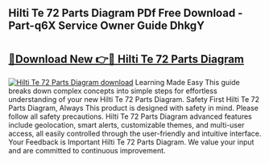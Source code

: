 ## Hilti Te 72 Parts Diagram PDf Free Download - Part-q6X Service Owner Guide DhkgY

# <h2><a href="http://dfrbs8.blite.top/?on=Hilti+Te+72+Parts+Diagram">🔗Download New 👉🔴 Hilti Te 72 Parts Diagram</a></h2>

[![Hilti Te 72 Parts Diagram download](https://i.imgur.com/lujVjoI.png)](http://dfrbs8.blite.top/?on=Hilti+Te+72+Parts+Diagram)
Learning Made Easy This guide breaks down complex concepts into simple steps for effortless understanding of your new Hilti Te 72 Parts Diagram. Safety First Hilti Te 72 Parts Diagram, Always This product is designed with safety in mind. Please follow all safety precautions. Hilti Te 72 Parts Diagram advanced features include geolocation, smart alerts, customizable themes, and multi-user access, all easily controlled through the user-friendly and intuitive interface. Your Feedback is Important Hilti Te 72 Parts Diagram. We value your input and are committed to continuous improvement.
